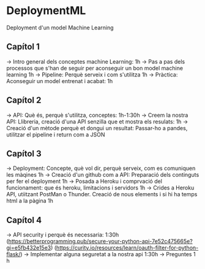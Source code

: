 # DeploymentML
Deployment d'un model Machine Learning

## Capítol 1
&rarr; Intro general dels conceptes machine Learning: 1h
&rarr; Pas a pas dels processos que s'han de seguir per aconseguir un bon model machine learning 1h 
&rarr; Pipeline: Perquè serveix i com s'utilitza 1h
&rarr; Pràctica: Aconseguir un model entrenat i acabat: 1h 

## Capítol 2
&rarr; API: Què és, perquè s'utilitza, conceptes: 1h-1:30h
&rarr; Creem la nostra API: Llibreria, creació d'una API senzilla que et mostra els resulats: 1h
&rarr; Creació d'un mètode perquè et dongui un resultat: Passar-ho a pandes, utilitzar el pipeline i return com a JSON 

## Capítol 3
&rarr; Deployment: Concepte, què vol dir, perquè serveix, com es comuniquen les màqines 1h
&rarr; Creació d'un github com a API: Preparació dels continguts per fer el deployment 1h
&rarr; Posada a Heroku i comprvació del funcionament: que és heroku, limitacions i servidors 1h
&rarr; Crides a Heroku API, utiitzant PostMan o Thunder. Creació de nous elements i si hi ha temps html a la pàgina 1h

## Capítol 4
&rarr; API security i perquè és necessaria: 1:30h (https://betterprogramming.pub/secure-your-python-api-7e52c475665e?gi=e5fb432e15e3) (https://curity.io/resources/learn/oauth-filter-for-python-flask/)
&rarr; Implementar alguna seguretat a la nostra api 1:30h
&rarr; Preguntes 1 h
